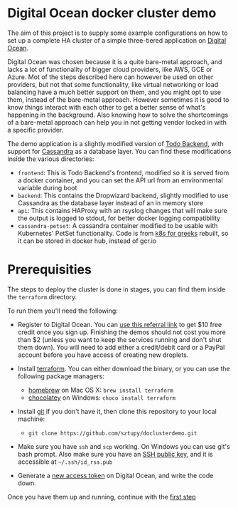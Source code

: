 Digital Ocean docker cluster demo
=================================

The aim of this project is to supply some example configurations on how to set up
a complete HA cluster of a simple three-tiered application on [Digital Ocean][3].

Digital Ocean was chosen because it is a quite bare-metal approach, and lacks a lot
of functionality of bigger cloud providers, like AWS, GCE or Azure. Mot of the steps
described here can however be used on other providers, but not that some functionality,
like virtual networking or load balancing have a much better support on them, and
you might opt to use them, instead of the bare-metal approach. However sometimes it
is good to know things interact with each other to get a better sense of what's
happening in the background. Also knowing how to solve the shortcomings of a bare-metal
approach can help you in not getting vendor locked in with a specific provider.

The demo application is a slightly modified version of [Todo Backend][1], with support
for [Cassandra][2] as a database layer. You can find these modifications inside the various
directories:

* `frontend`: This is Todo Backend's frontend, modified so it is served from a docker
  container,  and you can set the API url from an environmental variable during boot
* `backend`: This contains the Dropwizard backend, slightly modified to use Cassandra as
  the database layer instead of an in memory store
* `api`: This contains HAProxy with an rsyslog changes that will make sure the output is
  logged to stdout, for better docker logging compatibility
* `cassandra-petset`: A cassandra container modified to be usable with Kubernetes' PetSet
  functionality. Code is from [k8s for greeks][12] rebuilt, so it can be stored in docker hub,
  instead of gcr.io

Prerequisities
==============

The steps to deploy the cluster is done in stages, you can find them inside the `terraform`
directory.

To run them you'll need the following:

* Register to Digital Ocean. You can [use this referral link][4] to get $10 free credit
  once you sign up. Finishing the demos should not cost you more than $2 (unless you want
  to keep the services running and don't shut them down). You will need to add either a
  credit/debit card or a PayPal account before you have access of creating new droplets.

* Install [terraform][5]. You can either download the binary, or you can use the following
  package managers:

    * [homebrew][6] on Mac OS X: `brew install terraform`
    * [chocolatey][7] on Windows: `choco install terraform`

* Install [git][8] if you don't have it, then clone this repository to your local machine:

    * `git clone https://github.com/sztupy/doclusterdemo.git`

* Make sure you have `ssh` and `scp` working. On Windows you can use git's bash prompt.
  Also make sure you have an [SSH public key][9], and it is accessible at
  `~/.ssh/id_rsa.pub`

* Generate a [new access token][10] on Digital Ocean, and write the code down.

Once you have them up and running, continue with the [first step][11]

[1]: http://www.todobackend.com/
[2]: http://cassandra.apache.org/
[3]: https://www.digitalocean.com/
[4]: https://m.do.co/c/5b7b04063796
[5]: https://www.terraform.io/intro/getting-started/install.html
[6]: http://brew.sh/
[7]: https://chocolatey.org/
[8]: https://git-scm.com/downloads
[9]: https://help.github.com/articles/generating-a-new-ssh-key-and-adding-it-to-the-ssh-agent/
[10]: https://cloud.digitalocean.com/settings/api/tokens
[11]: terraform/1
[12]: http://blog.kubernetes.io/2016/07/thousand-instances-of-cassandra-using-kubernetes-pet-set.html
